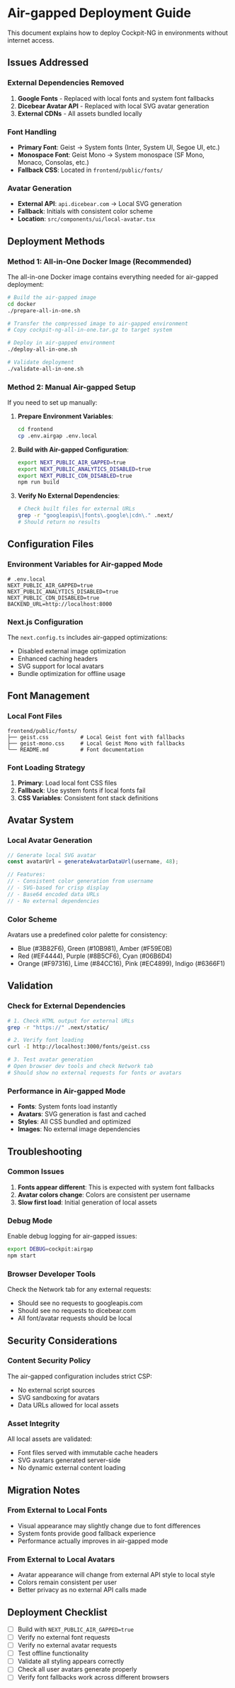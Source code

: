 # Air-gapped Deployment Guide

This document explains how to deploy Cockpit-NG in environments without internet access.

## Issues Addressed

### External Dependencies Removed

1. **Google Fonts** - Replaced with local fonts and system font fallbacks
2. **Dicebear Avatar API** - Replaced with local SVG avatar generation
3. **External CDNs** - All assets bundled locally

### Font Handling

- **Primary Font**: Geist → System fonts (Inter, System UI, Segoe UI, etc.)
- **Monospace Font**: Geist Mono → System monospace (SF Mono, Monaco, Consolas, etc.)
- **Fallback CSS**: Located in `frontend/public/fonts/`

### Avatar Generation

- **External API**: `api.dicebear.com` → Local SVG generation
- **Fallback**: Initials with consistent color scheme
- **Location**: `src/components/ui/local-avatar.tsx`

## Deployment Methods

### Method 1: All-in-One Docker Image (Recommended)

The all-in-one Docker image contains everything needed for air-gapped deployment:

```bash
# Build the air-gapped image
cd docker
./prepare-all-in-one.sh

# Transfer the compressed image to air-gapped environment
# Copy cockpit-ng-all-in-one.tar.gz to target system

# Deploy in air-gapped environment
./deploy-all-in-one.sh

# Validate deployment
./validate-all-in-one.sh
```

### Method 2: Manual Air-gapped Setup

If you need to set up manually:

1. **Prepare Environment Variables**:
   ```bash
   cd frontend
   cp .env.airgap .env.local
   ```

2. **Build with Air-gapped Configuration**:
   ```bash
   export NEXT_PUBLIC_AIR_GAPPED=true
   export NEXT_PUBLIC_ANALYTICS_DISABLED=true
   export NEXT_PUBLIC_CDN_DISABLED=true
   npm run build
   ```

3. **Verify No External Dependencies**:
   ```bash
   # Check built files for external URLs
   grep -r "googleapis\|fonts\.google\|cdn\." .next/
   # Should return no results
   ```

## Configuration Files

### Environment Variables for Air-gapped Mode

```env
# .env.local
NEXT_PUBLIC_AIR_GAPPED=true
NEXT_PUBLIC_ANALYTICS_DISABLED=true
NEXT_PUBLIC_CDN_DISABLED=true
BACKEND_URL=http://localhost:8000
```

### Next.js Configuration

The `next.config.ts` includes air-gapped optimizations:
- Disabled external image optimization
- Enhanced caching headers
- SVG support for local avatars
- Bundle optimization for offline usage

## Font Management

### Local Font Files

```
frontend/public/fonts/
├── geist.css          # Local Geist font with fallbacks
├── geist-mono.css     # Local Geist Mono with fallbacks
└── README.md          # Font documentation
```

### Font Loading Strategy

1. **Primary**: Load local font CSS files
2. **Fallback**: Use system fonts if local fonts fail
3. **CSS Variables**: Consistent font stack definitions

## Avatar System

### Local Avatar Generation

```typescript
// Generate local SVG avatar
const avatarUrl = generateAvatarDataUrl(username, 48);

// Features:
// - Consistent color generation from username
// - SVG-based for crisp display
// - Base64 encoded data URLs
// - No external dependencies
```

### Color Scheme

Avatars use a predefined color palette for consistency:
- Blue (#3B82F6), Green (#10B981), Amber (#F59E0B)
- Red (#EF4444), Purple (#8B5CF6), Cyan (#06B6D4)
- Orange (#F97316), Lime (#84CC16), Pink (#EC4899), Indigo (#6366F1)

## Validation

### Check for External Dependencies

```bash
# 1. Check HTML output for external URLs
grep -r "https://" .next/static/

# 2. Verify font loading
curl -I http://localhost:3000/fonts/geist.css

# 3. Test avatar generation
# Open browser dev tools and check Network tab
# Should show no external requests for fonts or avatars
```

### Performance in Air-gapped Mode

- **Fonts**: System fonts load instantly
- **Avatars**: SVG generation is fast and cached
- **Styles**: All CSS bundled and optimized
- **Images**: No external image dependencies

## Troubleshooting

### Common Issues

1. **Fonts appear different**: This is expected with system font fallbacks
2. **Avatar colors change**: Colors are consistent per username
3. **Slow first load**: Initial generation of local assets

### Debug Mode

Enable debug logging for air-gapped issues:

```bash
export DEBUG=cockpit:airgap
npm start
```

### Browser Developer Tools

Check the Network tab for any external requests:
- Should see no requests to googleapis.com
- Should see no requests to dicebear.com
- All font/avatar requests should be local

## Security Considerations

### Content Security Policy

The air-gapped configuration includes strict CSP:
- No external script sources
- SVG sandboxing for avatars
- Data URLs allowed for local assets

### Asset Integrity

All local assets are validated:
- Font files served with immutable cache headers
- SVG avatars generated server-side
- No dynamic external content loading

## Migration Notes

### From External to Local Fonts

- Visual appearance may slightly change due to font differences
- System fonts provide good fallback experience
- Performance actually improves in air-gapped mode

### From External to Local Avatars

- Avatar appearance will change from external API style to local style
- Colors remain consistent per user
- Better privacy as no external API calls made

## Deployment Checklist

- [ ] Build with `NEXT_PUBLIC_AIR_GAPPED=true`
- [ ] Verify no external font requests
- [ ] Verify no external avatar requests  
- [ ] Test offline functionality
- [ ] Validate all styling appears correctly
- [ ] Check all user avatars generate properly
- [ ] Verify font fallbacks work across different browsers
